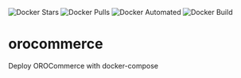 
![Docker Stars](https://img.shields.io/docker/stars/trydirect/orocommerce.svg)
![Docker Pulls](https://img.shields.io/docker/pulls/trydirect/orocommerce.svg)
![Docker Automated](https://img.shields.io/docker/automated/trydirect/orocommerce.svg)
![Docker Build](https://img.shields.io/docker/build/trydirect/orocommerce.svg)

# orocommerce
Deploy OROCommerce with docker-compose
